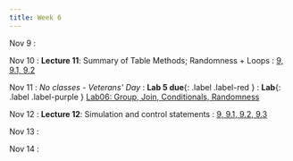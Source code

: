 ```yaml
---
title: Week 6
---
```

Nov 9
: [](#)

Nov 10
: **Lecture 11**: Summary of Table Methods; Randomness + Loops
  : [9, 9.1, 9.2](https://www.inferentialthinking.com/chapters/09/2/Iteration.html)

Nov 11
: *No classes - Veterans' Day*
  : **Lab 5 due**{: .label .label-red }
: **Lab**{: .label .label-purple } [Lab06: Group, Join, Conditionals, Randomness](https://data1.lsit.ucsb.edu/hub/user-redirect/git-pull?repo=https://github.com/ucsb-ds/ds1-f20-content&subPath=lab06/lab06_main.ipynb)

Nov 12
: **Lecture 12**: Simulation and control statements
  : [9, 9.1, 9.2, 9.3](https://www.inferentialthinking.com/chapters/09/3/Simulation.html)

Nov 13
: [](#)

Nov 14
: [](#)



